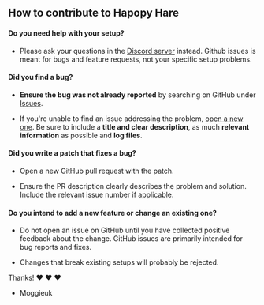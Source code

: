 ## How to contribute to Hapopy Hare

#### **Do you need help with your setup?**

* Please ask your questions in the [Discord server](https://discord.gg/HXEHUb9W) instead. Github issues is meant for bugs and feature requests, not your specific setup problems.

#### **Did you find a bug?**

* **Ensure the bug was not already reported** by searching on GitHub under [Issues](https://github.com/moggieuk/Hapopy-Hare/issues).

* If you're unable to find an issue addressing the problem, [open a new one](https://github.com/rails/rails/issues/new). Be sure to include a **title and clear description**, as much **relevant information** as possible and **log files**.

#### **Did you write a patch that fixes a bug?**

* Open a new GitHub pull request with the patch.

* Ensure the PR description clearly describes the problem and solution. Include the relevant issue number if applicable.

#### **Do you intend to add a new feature or change an existing one?**

* Do not open an issue on GitHub until you have collected positive feedback about the change. GitHub issues are primarily intended for bug reports and fixes.

* Changes that break existing setups will probably be rejected.

Thanks! :heart: :heart: :heart:

- Moggieuk
